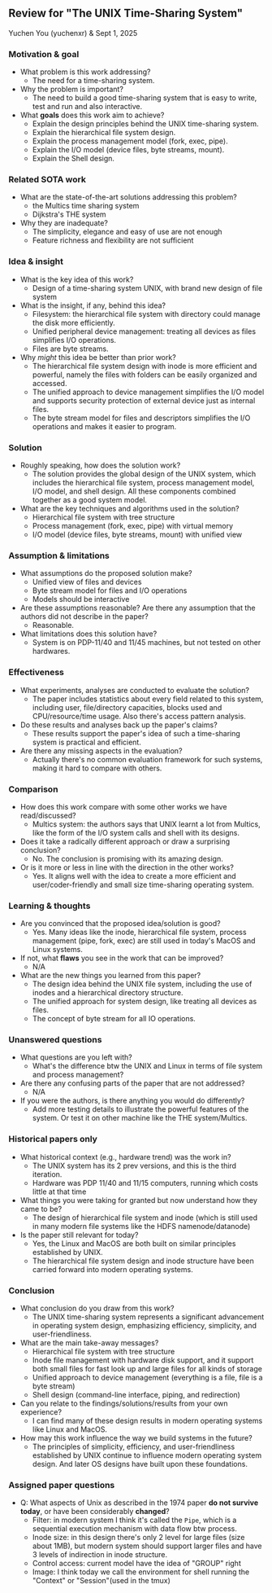 ## Review for "The UNIX Time-Sharing System"

Yuchen You (yuchenxr) & Sept 1, 2025

### Motivation & goal

<!-- Abstract & First part of Introduction
    Abstract structure:
    1. Problem statement (Q1.1), including background and motivation (significance)
    2. Proposed solution (Q1.2)
    3. Evaluation & Result
-->

- What problem is this work addressing?
  <!-- first sentence of the abstract -->
  - The need for a time-sharing system.
- Why the problem is important?
  <!-- background of the problem, reasons
      sentence after the above question
  -->
  - The need to build a good time-sharing system that is easy to write, test and run and also interactive.
- What **goals** does this work aim to achieve?
  - Explain the design principles behind the UNIX time-sharing system.
  - Explain the hierarchical file system design.
  - Explain the process management model (fork, exec, pipe).
  - Explain the I/O model (device files, byte streams, mount).
  - Explain the Shell design.

### Related SOTA work

<!-- SOTA Review
    First part of the Introduction, may also include related work section (near last part) -> look for dense reference paragraphs
-->

- What are the state-of-the-art solutions addressing this problem?
  - the Multics time sharing system
  - Dijkstra's THE system
- Why they are inadequate?
  <!-- SOTA Frame Name: shortback -->
  - The simplicity, elegance and easy of use are not enough
  - Feature richness and flexibility are not sufficient

### Idea & insight

<!-- Idea & Insight: Second part of the Introduction
    Second part of Intro will show the tools/algos the work uses (the insights, background principles of their work but not the implementation, which is the third part)
-->

- What is the key idea of this work?
  <!-- Tool/Algo name: function statement -->
  - Design of a time-sharing system UNIX, with brand new design of file system
- What is the insight, if any, behind this idea?
  <!-- Insight: background principles, why it works -->
  - Filesystem: the hierarchical file system with directory could manage the disk more efficiently.
  - Unified peripheral device management: treating all devices as files simplifies I/O operations.
  - Files are byte streams.
- Why _might_ this idea be better than prior work?
  <!-- Innovation of the insight, it's the combination of "SOTA shortback" and "Idea & Insight" -->
  - The hierarchical file system design with inode is more efficient and powerful, namely the files with folders can be easily organized and accessed.
  - The unified approach to device management simplifies the I/O model and supports security protection of external device just as internal files.
  - The byte stream model for files and descriptors simplifies the I/O operations and makes it easier to program.

### Solution

<!-- Solution: it should be found in the Method/Design section
    For the design overview in the Intro part, it's too general, but in Design section it should be concrete enough.
    It's very important to read the flow chart/diagrams in this section, usually the solutions are presented visually.
-->

- Roughly speaking, how does the solution work?
  <!-- read the figure (flow chart) -->
  - The solution provides the global design of the UNIX system, which includes the hierarchical file system, process management model, I/O model, and shell design. All these components combined together as a good system model.
- What are the key techniques and algorithms used in the solution?
  <!-- read the bullet point/bold text in the introduction, they should be listed as keywords there -->
  - Hierarchical file system with tree structure
  - Process management (fork, exec, pipe) with virtual memory
  - I/O model (device files, byte streams, mount) with unified view

### Assumption & limitations

<!-- Assumption keyword:
    1. we believe ...
    2. suppose
    3. assume
    4. suggest
-->

<!-- Limitation keyword:
    1. restrict
    2. consider
    3. focus on
    4. ignore
    5. limit
    6. model
-->

- What assumptions do the proposed solution make?
  - Unified view of files and devices
  - Byte stream model for files and I/O operations
  - Models should be interactive
- Are these assumptions reasonable? Are there any assumption that the authors did not describe in the paper?
  - Reasonable.
- What limitations does this solution have?
  - System is on PDP-11/40 and 11/45 machines, but not tested on other hardwares.

### Effectiveness

<!-- Evaluation Section and Related Work
    1. Evaluation:
      - Setup: datasets, metrics, baselines
    2. Analysis:
      - Result back up the hypothesis
      - Error analysis, etc.
-->

- What experiments, analyses are conducted to evaluate the solution?
  <!-- setup, eval method (data process) -->
  - The paper includes statistics about every field related to this system, including user, file/directory capacities, blocks used and CPU/resource/time usage. Also there's access pattern analysis.
- Do these results and analyses back up the paper's claims?
  - These results support the paper's idea of such a time-sharing system is practical and efficient.
- Are there any missing aspects in the evaluation?
  <!-- Consider robustness, end-to-end, scalability test -->
  - Actually there's no common evaluation framework for such systems, making it hard to compare with others.

### Comparison

- How does this work compare with some other works we have read/discussed?
  <!-- Consider the SOTA in the prev part, but here compare with result data -->
  - Multics system: the authors says that UNIX learnt a lot from Multics, like the form of the I/O system calls and shell with its designs.
- Does it take a radically different approach or draw a surprising conclusion?
  - No. The conclusion is promising with its amazing design.
- Or is it more or less in line with the direction in the other works?
  - Yes. It aligns well with the idea to create a more efficient and user/coder-friendly and small size time-sharing operating system.

### Learning & thoughts

- Are you convinced that the proposed idea/solution is good?
  - Yes. Many ideas like the inode, hierarchical file system, process management (pipe, fork, exec) are still used in today's MacOS and Linux systems.
- If not, what **flaws** you see in the work that can be improved?
  - N/A
- What are the new things you learned from this paper?
  - The design idea behind the UNIX file system, including the use of inodes and a hierarchical directory structure.
  - The unified approach for system design, like treating all devices as files.
  - The concept of byte stream for all IO operations.

### Unanswered questions

- What questions are you left with?
  - What's the difference btw the UNIX and Linux in terms of file system and process management?
- Are there any confusing parts of the paper that are not addressed?
  - N/A
- If you were the authors, is there anything you would do differently?
  - Add more testing details to illustrate the powerful features of the system. Or test it on other machine like the THE system/Multics.

### Historical papers only

- What historical context (e.g., hardware trend) was the work in?
  - The UNIX system has its 2 prev versions, and this is the third iteration.
  - Hardware was PDP 11/40 and 11/15 computers, running which costs little at that time
- What things you were taking for granted but now understand how they came to be?
  - The design of hierarchical file system and inode (which is still used in many modern file systems like the HDFS namenode/datanode)
- Is the paper still relevant for today?
  - Yes, the Linux and MacOS are both built on similar principles established by UNIX.
  - The hierarchical file system design and inode structure have been carried forward into modern operating systems.

### Conclusion

- What conclusion do you draw from this work?
  - The UNIX time-sharing system represents a significant advancement in operating system design, emphasizing efficiency, simplicity, and user-friendliness.
- What are the main take-away messages?
  - Hierarchical file system with tree structure
  - Inode file management with hardware disk support, and it support both small files for fast look up and large files for all kinds of storage
  - Unified approach to device management (everything is a file, file is a byte stream)
  - Shell design (command-line interface, piping, and redirection)
- Can you relate to the findings/solutions/results from your own experience?
  - I can find many of these design results in modern operating systems like Linux and MacOS.
- How may this work influence the way we build systems in the future?
  - The principles of simplicity, efficiency, and user-friendliness established by UNIX continue to influence modern operating system design. And later OS designs have built upon these foundations.

### Assigned paper questions

- Q: What aspects of Unix as described in the 1974 paper **do not survive today**, or have been considerably **changed**?
  - Filter: in modern system I think it's called the `Pipe`, which is a sequential execution mechanism with data flow btw process.
  - Inode size: in this design there's only 2 level for large files (size about 1MB), but modern system should support larger files and have 3 levels of indirection in inode structure.
  - Control access: current model have the idea of "GROUP" right
  - Image: I think today we call the environment for shell running the "Context" or "Session"(used in the tmux)
